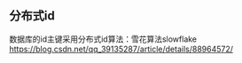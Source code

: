 ## 分布式id

数据库的id主键采用分布式id算法：雪花算法slowflake
https://blog.csdn.net/qq_39135287/article/details/88964572/
